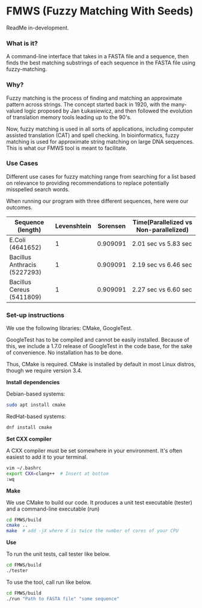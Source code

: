 # FMWS (Fuzzy Matching With Seeds)

ReadMe in-development.


### What is it?

A command-line interface that takes in a FASTA file and a sequence, then finds the best matching substrings of each sequence in the FASTA file using fuzzy-matching.

### Why?

Fuzzy matching is the process of finding and matching an approximate pattern across strings. The concept started back in 1920, with the many-valued logic proposed by Jan Łukasiewicz, and then followed the evolution of translation memory tools leading up to the 90's.

Now, fuzzy matching is used in all sorts of applications, including computer assisted translation (CAT) and spell checking. In bioinformatics, fuzzy matching is used for approximate string matching on large DNA sequences. This is what our FMWS tool is meant to facilitate.

###  Use Cases

Different use cases for fuzzy matching range from searching for a list based on relevance to providing recommendations to replace potentially misspelled search words. 

When running our program with three different sequences, here were our outcomes.

Sequence (length)  | Levenshtein | Sorensen | Time(Parallelized vs Non-parallelized) |
------------------ | ----------- | -------- | -------------------------------------- |
E.Coli (4641652)  | 1  | 0.909091  | 2.01 sec vs 5.83 sec  |
Bacillus Anthracis (5227293)  | 1  | 0.909091  | 2.19 sec vs 6.46 sec  |
Bacillus Cereus (5411809)  | 1  | 0.909091  | 2.27 sec vs 6.60 sec  |

### Set-up instructions

We use the following libraries: CMake, GoogleTest. 

GoogleTest has to be compiled and cannot be easily installed. Because of this, we include a 1.7.0 release of GoogleTest in the code base, for the sake of convenience. No installation has to be done. 

Thus, CMake is required. CMake is installed by default in most Linux distros, though we require version 3.4.


__Install dependencies__

Debian-based systems:

```sh
sudo apt install cmake
```

RedHat-based systems:
```sh
dnf install cmake
```

__Set CXX compiler__

A CXX compiler must be set somewhere in your environment. It's often easiest to add it to your terminal.

```sh
vim ~/.bashrc
export CXX=clang++  # Insert at bottom
:wq
```

__Make__

We use CMake to build our code. It produces a unit test executable (tester) and a command-line executable (run)

```sh
cd FMWS/build
cmake ..
make  # add -jX where X is twice the number of cores of your CPU
```

__Use__

To run the unit tests, call tester like below.

```sh
cd FMWS/build
./tester
```

To use the tool, call run like below.

```sh
cd FMWS/build
./run "Path to FASTA file" "some sequence"
```

